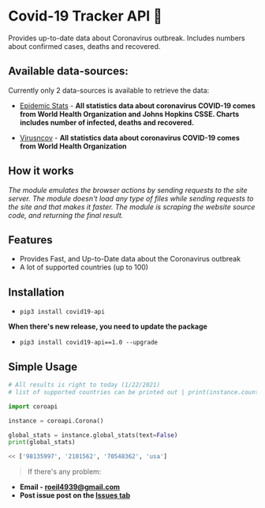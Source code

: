    # Covid-19 Tracker API :microbe:

Provides up-to-date data about Coronavirus outbreak. Includes numbers about confirmed cases, deaths and recovered.

## Available data-sources:
Currently only 2 data-sources is available to retrieve the data:

- [Epidemic Stats](https://epidemic-stats.com/coronavirus/) - **All statistics data about coronavirus COVID-19 comes from World Health Organization and Johns Hopkins CSSE. Charts includes number of infected, deaths and recovered.**

- [Virusncov](https://virusncov.com/) - **All statistics data about coronavirus COVID-19 comes from World Health Organization**

## How it works

*The module emulates the browser actions by sending requests to the site server. The module doesn't load any type of files while sending requests to the site and that makes it faster. The module is scraping the website source code, and returning the final result.*

## Features

- Provides Fast, and Up-to-Date data about the Coronavirus outbreak
- A lot of supported countries (up to 100)

## Installation
- `pip3 install covid19-api`

**When there's new release, you need to update the package**
- `pip3 install covid19-api==1.0 --upgrade`

## Simple Usage

```python
# All results is right to today (1/22/2021)
# list of supported countries can be printed out | print(instance.countries)

import coroapi

instance = coroapi.Corona()

global_stats = instance.global_stats(text=False)
print(global_stats)

<< ['98135997', '2101562', '70548362', 'usa']
```

> If there's any problem:

- **Email - roeil4939@gmail.com**
- **Post issue post on the [Issues tab](https://github.com/r0eilevi/coronavirus-api/issues)**
